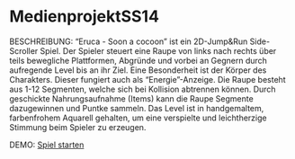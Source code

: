 MedienprojektSS14
=================

BESCHREIBUNG:
“Eruca - Soon a cocoon” ist ein 2D-Jump&Run Side-Scroller Spiel. Der Spieler steuert eine Raupe von links nach rechts über teils bewegliche Plattformen, Abgründe und vorbei an Gegnern durch aufregende Level bis an ihr Ziel. Eine Besonderheit ist der Körper des Charakters. Dieser fungiert auch als “Energie”-Anzeige. Die Raupe besteht aus 1-12 Segmenten, welche sich bei Kollision abtrennen können. Durch geschickte Nahrungsaufnahme (Items) kann die Raupe Segmente dazugewinnen und Puntke sammeln. Das Level ist in handgemaltem, farbenfrohem Aquarell gehalten, um eine verspielte und leichtherzige Stimmung beim Spieler zu erzeugen.

DEMO:
<a href="http://share.tsign-graphics.com/MedienprojektSS14/Eruca.html" target="_blanc"> Spiel starten </a>